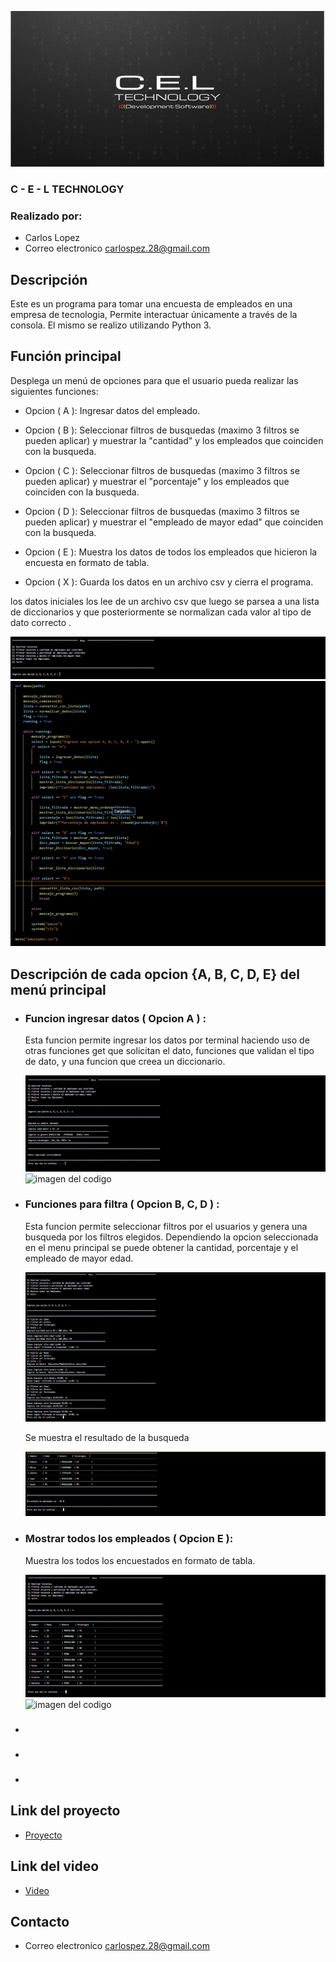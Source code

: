 

![logo](Image_md/logo.png)

### C - E - L    TECHNOLOGY

### Realizado por:
- Carlos Lopez 
- Correo electronico carlospez.28@gmail.com

## Descripción
Este es un programa para tomar una encuesta de empleados en una empresa de tecnologia, Permite interactuar únicamente a través de la consola. El mismo se realizo utilizando Python 3.

## Función principal
Desplega un menú de opciones para que el usuario pueda realizar las siguientes funciones:   
- Opcion  ( A ): Ingresar datos del empleado. 

- Opcion ( B ): Seleccionar filtros de busquedas (maximo 3 filtros se pueden aplicar) y muestrar la "cantidad" y los  empleados que coinciden con la busqueda.  

- Opcion ( C ): Seleccionar filtros de busquedas (maximo 3 filtros se pueden aplicar) y muestrar el "porcentaje" y los  empleados que coinciden con la busqueda.

- Opcion ( D ): Seleccionar filtros de busquedas (maximo 3 filtros se pueden aplicar) y muestrar el "empleado de mayor edad" que coinciden con la busqueda.

- Opcion ( E ): Muestra los datos de todos los empleados que hicieron la encuesta en formato de tabla.

- Opcion ( X ): Guarda los datos en un archivo csv y cierra el programa.
 
los datos iniciales los lee de un archivo csv que luego se parsea a una lista de diccionarios y que posteriormente se normalizan cada valor al tipo de dato correcto .

![imagen del menu](Image_md/img_menu.png)
![imagen del menu](Image_md/funcion_menu_cel.png)


## Descripción de cada opcion {A, B, C, D, E} del menú principal

- ### Funcion ingresar datos ( Opcion A ) : 
    Esta  funcion permite ingresar los datos por terminal haciendo uso de otras funciones get que solicitan el dato, funciones que validan el tipo de dato, y una funcion que creea un diccionario.
    
    ![imagen del programa](Image_md/ingreso_datos.png)
    ![imagen del codigo]( )

- ### Funciones para filtra ( Opcion B, C, D ) :
    Esta funcion permite seleccionar filtros por el usuarios y genera una busqueda por los filtros elegidos. Dependiendo la opcion seleccionada en el menu principal se puede obtener la cantidad, porcentaje y el empleado de mayor edad.

    ![imagen del ingreso de dato](Image_md/filtrado_porcentaje.png)

    Se muestra el resultado de la busqueda

    ![imagen del resultado de la busqueda](Image_md/filtradoPorcentaje.png)

- ### Mostrar todos los empleados ( Opcion E ):
    Muestra los todos los encuestados en formato de tabla.

    ![imagen de la tabla](Image_md/mostrar_tabla.png)
    ![imagen del codigo]()
- ###
- ###
- ###

## Link del proyecto
- [Proyecto](https://github.com/carlosgithub1506/C.E.L-TECHNOLOGIES)

## Link del video
- [Video](---)

## Contacto
- Correo electronico carlospez.28@gmail.com
